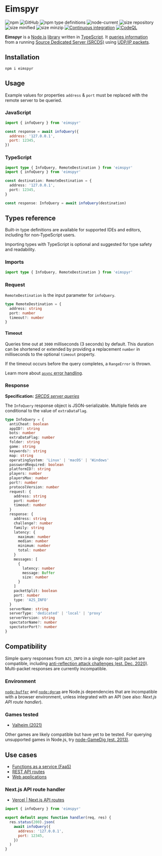 # Eimspyr

![npm](https://img.shields.io/npm/v/eimspyr?style=plastic)
![GitHub](https://img.shields.io/github/license/Stassi/eimspyr?style=plastic)
![npm type definitions](https://img.shields.io/npm/types/eimspyr?style=plastic)
![node-current](https://img.shields.io/node/v/eimspyr?style=plastic)
![size repository](https://img.shields.io/github/languages/code-size/Stassi/eimspyr?style=plastic)
![size minified](https://img.shields.io/bundlephobia/min/eimspyr?style=plastic)
![size minzip ](https://img.shields.io/bundlephobia/minzip/eimspyr?style=plastic)
[![Continuous integration](https://github.com/Stassi/eimspyr/actions/workflows/ci.yml/badge.svg)](https://github.com/Stassi/eimspyr/actions/workflows/ci.yml)
[![CodeQL](https://github.com/Stassi/eimspyr/actions/workflows/codeql.yml/badge.svg)](https://github.com/Stassi/eimspyr/actions/workflows/codeql.yml)

**Eimspyr** is a [Node.js](https://nodejs.org/) [library](<https://en.wikipedia.org/wiki/Library_(computing)>) written in [TypeScript](https://www.typescriptlang.org/). It [queries information](https://developer.valvesoftware.com/wiki/Server_queries) from a running [Source Dedicated Server (SRCDS)](https://developer.valvesoftware.com/wiki/Source_Dedicated_Server) using [UDP/IP packets](https://en.wikipedia.org/wiki/User_Datagram_Protocol).

## Installation

```Shell
npm i eimspyr
```

## Usage

Example values for properties `address` & `port` must be replaced with the remote server to be queried.

### JavaScript

```javascript
import { infoQuery } from 'eimspyr'

const response = await infoQuery({
  address: '127.0.0.1',
  port: 12345,
})
```

### TypeScript

```typescript
import type { InfoQuery, RemoteDestination } from 'eimspyr'
import { infoQuery } from 'eimspyr'

const destination: RemoteDestination = {
  address: '127.0.0.1',
  port: 12345,
}

const response: InfoQuery = await infoQuery(destination)
```

## Types reference

Built-in type definitions are available for supported IDEs and editors, including for non-TypeScript users.

Importing types with TypeScript is optional and suggested for type safety and readability.

### Imports

```typescript
import type { InfoQuery, RemoteDestination } from 'eimspyr'
```

### Request

`RemoteDestination` is the input parameter for `infoQuery`.

```typescript
type RemoteDestination = {
  address: string
  port: number
  timeout?: number
}
```

#### Timeout

Queries time out at `3000` milliseconds (3 seconds) by default. This duration can be shortened or extended by providing a replacement `number` in milliseconds to the optional `timeout` property.

If the timeout occurs before the query completes, a `RangeError` is thrown.

Learn more about [`async` error handling](https://developer.mozilla.org/en-US/docs/Web/JavaScript/Reference/Operators/await#promise_rejection).

### Response

**Specification:** [_SRCDS server queries_](https://developer.valvesoftware.com/wiki/Server_queries)

The `InfoQuery` response object is JSON-serializable. Multiple fields are conditional to the value of `extraDataFlag`.

```typescript
type InfoQuery = {
  antiCheat: boolean
  appID?: string
  bots: number
  extraDataFlag: number
  folder: string
  game: string
  keywords?: string
  map: string
  operatingSystem: 'Linux' | 'macOS' | 'Windows'
  passwordRequired: boolean
  platformID?: string
  players: number
  playersMax: number
  port?: number
  protocolVersion: number
  request: {
    address: string
    port: number
    timeout: number
  }
  response: {
    address: string
    challenge?: number
    family: string
    latency: {
      maximum: number
      median: number
      minimum: number
      total: number
    }
    messages: [
      {
        latency: number
        message: Buffer
        size: number
      }
    ]
    packetSplit: boolean
    port: number
    type: 'A2S_INFO'
  }
  serverName: string
  serverType: 'dedicated' | 'local' | 'proxy'
  serverVersion: string
  spectatorName?: number
  spectatorPort?: number
}
```

## Compatibility

Simple query responses from `A2S_INFO` in a single non-split packet are compatible, including [anti-reflection attack challenges (est. Dec. 2020)](https://steamcommunity.com/discussions/forum/14/2974028351344359625/). Multi-packet responses are currently incompatible.

### Environment

[`node:buffer`](https://nodejs.org/api/dgram.html) and [`node:dgram`](https://nodejs.org/api/dgram.html) are Node.js dependencies that are incompatible with a browser environment, unless integrated with an API (see also: _Next.js API route handler_).

### Games tested

- [Valheim (2021)](https://en.wikipedia.org/wiki/Valheim)

Other games are likely compatible but have yet to be tested. For querying unsupported games in Node.js, try [node-GameDig (est. 2013)](https://github.com/gamedig/node-gamedig).

## Use cases

- [Functions as a service (FaaS)](https://en.wikipedia.org/wiki/Function_as_a_service)
- [REST API routes](https://en.wikipedia.org/wiki/Representational_state_transfer)
- [Web applications](https://en.wikipedia.org/wiki/Web_application)

### Next.js API route handler

- [Vercel | Next.js API routes](https://nextjs.org/docs/api-routes/introduction)

```javascript
import { infoQuery } from 'eimspyr'

export default async function handler(req, res) {
  res.status(200).json(
    await infoQuery({
      address: '127.0.0.1',
      port: 12345,
    })
  )
}
```
